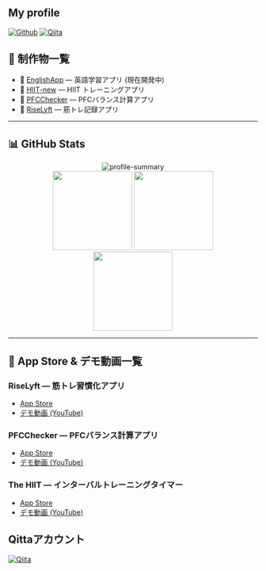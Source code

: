 ## My profile     
[![Github](https://img.shields.io/badge/--FFFFFF?style=social&logo=github&label=Follow%20ShionNakamura)](https://github.com/ShionNakamura)
[![Qiita](https://img.shields.io/badge/--FFFFFF?style=social&logo=Qiita&label=Follow%20ShionNakamura)](https://qiita.com/ShionNakamura)

## 🚀 制作物一覧 
- 📱 <a href="https://github.com/ShionNakamura/EnglishApp">EnglishApp</a> — 英語学習アプリ (現在開発中)　　
- 🏃 <a href="https://github.com/ShionNakamura/HIIT-new">HIIT-new</a> — HIIT トレーニングアプリ
- 🍎 <a href="https://github.com/ShionNakamura/PFCChecker">PFCChecker</a> — PFCバランス計算アプリ
- 💪 <a href="https://github.com/ShionNakamura/RiseLyft">RiseLyft</a> — 筋トレ記録アプリ

---

## 📊 GitHub Stats 　　

<div align="center">
  <img src="https://github-profile-summary-cards.vercel.app/api/cards/profile-details?username=ShionNakamura&theme=dracula" alt="profile-summary"/>
</div>

<div align="center">
  <img src="https://github-readme-stats.vercel.app/api?username=ShionNakamura&show_icons=true&theme=dracula" height="160" />
    <img src="https://streak-stats.demolab.com?user=ShionNakamura&theme=dracula" height="160"/>

</div>

<div align="center">
  <img src="https://github-readme-stats.vercel.app/api/top-langs/?username=ShionNakamura&layout=compact&theme=dracula" height="160" />
</div>

---
## 📲 App Store & デモ動画一覧 
### RiseLyft — 筋トレ習慣化アプリ
- [App Store](https://apps.apple.com/us/app/riselyft/id6742440472?platform=iphone)
- [デモ動画 (YouTube)](https://www.youtube.com/watch?v=cYBkwo8vl_o)

### PFCChecker — PFCバランス計算アプリ
- [App Store](https://apps.apple.com/us/app/quick-pfcchecker/id6742369478?platform=iphone)
- [デモ動画 (YouTube)](https://www.youtube.com/shorts/LKtK0T88UkQ)

### The HIIT — インターバルトレーニングタイマー
- [App Store](https://apps.apple.com/us/app/the-hiit/id6742344515?platform=iphone)
- [デモ動画 (YouTube)](https://www.youtube.com/shorts/smdSkEg3yIg)



## Qittaアカウント

[![Qiita](https://img.shields.io/badge/Qiita-55C500?style=for-the-badge&logo=qiita&logoColor=white)](https://qiita.com/ShionNakamura)
